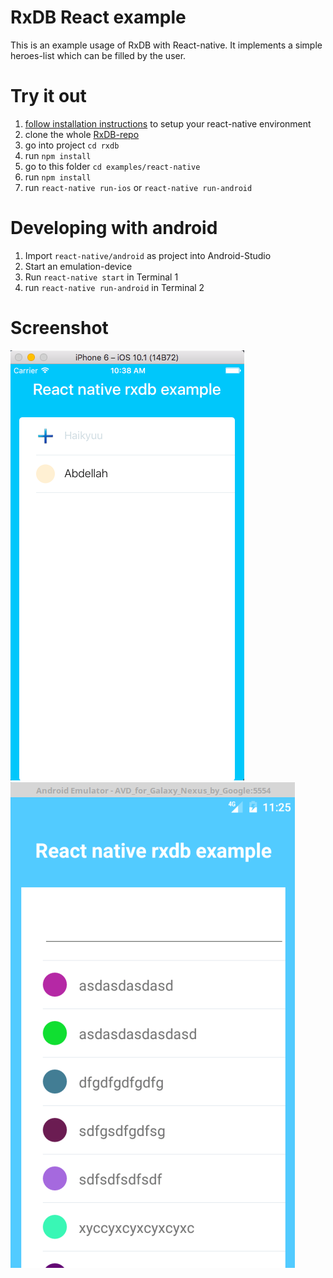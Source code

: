 # RxDB React example
This is an example usage of RxDB with React-native. It implements a simple heroes-list which can be filled by the user.


# Try it out
1. [follow installation instructions](https://facebook.github.io/react-native/docs/getting-started.html#content) to setup your react-native environment
2. clone the whole [RxDB-repo](https://github.com/pubkey/rxdb)
3. go into project `cd rxdb`
4. run `npm install`
5. go to this folder `cd examples/react-native`
6. run `npm install`
7. run `react-native run-ios` or `react-native run-android`

# Developing with android
1. Import `react-native/android` as project into Android-Studio
2. Start an emulation-device
3. Run `react-native start` in Terminal 1
4. run `react-native run-android` in Terminal 2

# Screenshot

![Screenshot](docfiles/screenshot.png?raw=true)
![Android](docfiles/android.png?raw=true)
